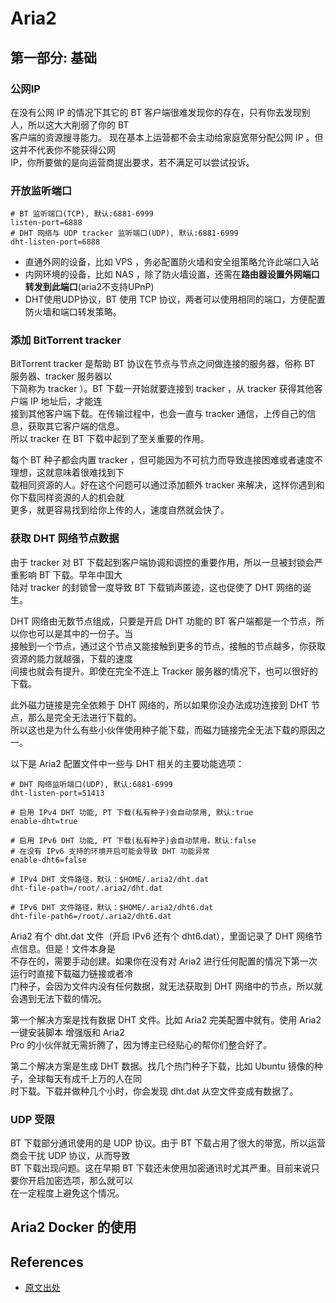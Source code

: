 # Aria2

## 第一部分: 基础

### 公网IP

在没有公网 IP 的情况下其它的 BT 客户端很难发现你的存在，只有你去发现别人，所以这大大削弱了你的 BT  
客户端的资源搜寻能力。 现在基本上运营都不会主动给家庭宽带分配公网 IP 。但这并不代表你不能获得公网  
IP，你所要做的是向运营商提出要求，若不满足可以尝试投诉。

### 开放监听端口

```
# BT 监听端口(TCP), 默认:6881-6999
listen-port=6888
# DHT 网络与 UDP tracker 监听端口(UDP), 默认:6881-6999
dht-listen-port=6888
```

* 直通外网的设备，比如 VPS ，务必配置防火墙和安全组策略允许此端口入站
* 内网环境的设备，比如 NAS ，除了防火墙设置，还需在**路由器设置外网端口转发到此端口**(aria2不支持UPnP)
* DHT使用UDP协议，BT 使用 TCP 协议，两者可以使用相同的端口，方便配置防火墙和端口转发策略。

### 添加 BitTorrent tracker

Bit­Tor­rent tracker 是帮助 BT 协议在节点与节点之间做连接的服务器，俗称 BT 服务器、tracker 服务器以  
下简称为 tracker ）。BT 下载一开始就要连接到 tracker ，从 tracker 获得其他客户端 IP 地址后，才能连  
接到其他客户端下载。在传输过程中，也会一直与 tracker 通信，上传自己的信息，获取其它客户端的信息。  
所以 tracker 在 BT 下载中起到了至关重要的作用。

每个 BT 种子都会内置 tracker ，但可能因为不可抗力而导致连接困难或者速度不理想，这就意味着很难找到下  
载相同资源的人。好在这个问题可以通过添加额外 tracker 来解决，这样你遇到和你下载同样资源的人的机会就  
更多，就更容易找到给你上传的人，速度自然就会快了。

### 获取 DHT 网络节点数据

由于 tracker 对 BT 下载起到客户端协调和调控的重要作用，所以一旦被封锁会严重影响 BT 下载。早年中国大  
陆对 tracker 的封锁曾一度导致 BT 下载销声匿迹，这也促使了 DHT 网络的诞生。

DHT 网络由无数节点组成，只要是开启 DHT 功能的 BT 客户端都是一个节点，所以你也可以是其中的一份子。当  
接触到一个节点，通过这个节点又能接触到更多的节点，接触的节点越多，你获取资源的能力就越强，下载的速度  
间接也就会有提升。即使在完全不连上 Tracker 服务器的情况下，也可以很好的下载。

此外磁力链接是完全依赖于 DHT 网络的，所以如果你没办法成功连接到 DHT 节点，那么是完全无法进行下载的。  
所以这也是为什么有些小伙伴使用种子能下载，而磁力链接完全无法下载的原因之一。

以下是 Aria2 配置文件中一些与 DHT 相关的主要功能选项：

```
# DHT 网络监听端口(UDP), 默认:6881-6999
dht-listen-port=51413

# 启用 IPv4 DHT 功能, PT 下载(私有种子)会自动禁用, 默认:true
enable-dht=true

# 启用 IPv6 DHT 功能, PT 下载(私有种子)会自动禁用，默认:false
# 在没有 IPv6 支持的环境开启可能会导致 DHT 功能异常
enable-dht6=false

# IPv4 DHT 文件路径，默认：$HOME/.aria2/dht.dat
dht-file-path=/root/.aria2/dht.dat

# IPv6 DHT 文件路径，默认：$HOME/.aria2/dht6.dat
dht-file-path6=/root/.aria2/dht6.dat
```

Aria2 有个 dht.dat 文件（开启 IPv6 还有个 dht6.dat），里面记录了 DHT 网络节点信息。但是！文件本身是  
不存在的，需要手动创建。如果你在没有对 Aria2 进行任何配置的情况下第一次运行时直接下载磁力链接或者冷  
门种子，会因为文件内没有任何数据，就无法获取到 DHT 网络中的节点，所以就会遇到无法下载的情况。

第一个解决方案是找有数据 DHT 文件。比如 Aria2 完美配置中就有。使用 Aria2 一键安装脚本 增强版和 Aria2  
Pro 的小伙伴就无需折腾了，因为博主已经贴心的帮你们整合好了。

第二个解决方案是生成 DHT 数据。找几个热门种子下载，比如 Ubuntu 镜像的种子，全球每天有成千上万的人在同  
时下载。下载并做种几个小时，你会发现 dht.dat 从空文件变成有数据了。

### UDP 受限

BT 下载部分通讯使用的是 UDP 协议。由于 BT 下载占用了很大的带宽，所以运营商会干扰 UDP 协议，从而导致  
BT 下载出现问题。这在早期 BT 下载还未使用加密通讯时尤其严重。目前来说只要你开启加密选项，那么就可以  
在一定程度上避免这个情况。

## Aria2 Docker 的使用

## References

* [原文出处](https://p3terx.com/archives/solved-aria2-cant-download-magnetic-link-bt-seed-and-slow-speed.html)
